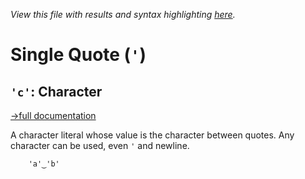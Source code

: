 *View this file with results and syntax highlighting [here](https://saltytine.github.io/BQN/help/character.html).*

# Single Quote (`'`)

## `'c'`: Character
[→full documentation](../doc/token.md#characters-and-strings)

A character literal whose value is the character between quotes. Any character can be used, even `'` and newline.

        'a'‿'b'
